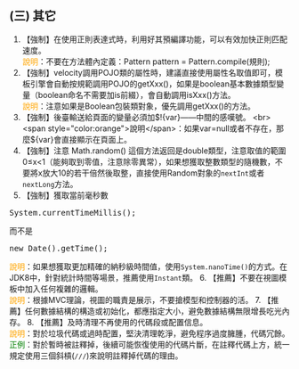 ## (三) 其它 
1. 【強制】在使用正則表達式時，利用好其預編譯功能，可以有效加快正則匹配速度。 
<br><span style="color:orange">說明</span>：不要在方法體內定義：Pattern pattern = Pattern.compile(規則); 
2. 【強制】velocity調用POJO類的屬性時，建議直接使用屬性名取值即可，模板引擎會自動按規範調用POJO的getXxx()，如果是boolean基本數據類型變量（boolean命名不需要加is前綴），會自動調用isXxx()方法。 <br><span style="color:orange">說明</span>：注意如果是Boolean包裝類對象，優先調用getXxx()的方法。 
3. 【強制】後臺輸送給頁面的變量必須加$!{var}——中間的感嘆號。 
<br><span style="color:orange">說明</span>：如果var=null或者不存在，那麼${var}會直接顯示在頁面上。 
4. 【強制】注意 Math.random() 這個方法返回是double類型，注意取值的範圍 0≤x<1（能夠取到零值，注意除零異常），如果想獲取整數類型的隨機數，不要將x放大10的若干倍然後取整，直接使用Random對象的`nextInt`或者`nextLong`方法。 
5. 【強制】獲取當前毫秒數
<pre>System.currentTimeMillis();</pre> 
而不是
<pre>new Date().getTime();</pre> 
<span style="color:orange">說明</span>：如果想獲取更加精確的納秒級時間值，使用`System.nanoTime()`的方式。在JDK8中，針對統計時間等場景，推薦使用`Instant`類。 
6. 【推薦】不要在視圖模板中加入任何複雜的邏輯。 <br><span style="color:orange">說明</span>：根據MVC理論，視圖的職責是展示，不要搶模型和控制器的活。 
7. 【推薦】任何數據結構的構造或初始化，都應指定大小，避免數據結構無限增長吃光內存。 
8. 【推薦】及時清理不再使用的代碼段或配置信息。 
<br><span style="color:orange">說明</span>：對於垃圾代碼或過時配置，堅決清理乾淨，避免程序過度臃腫，代碼冗餘。 
<br><span style="color:green">正例</span>：對於暫時被註釋掉，後續可能恢復使用的代碼片斷，在註釋代碼上方，統一規定使用三個斜槓(`///`)來說明註釋掉代碼的理由。 